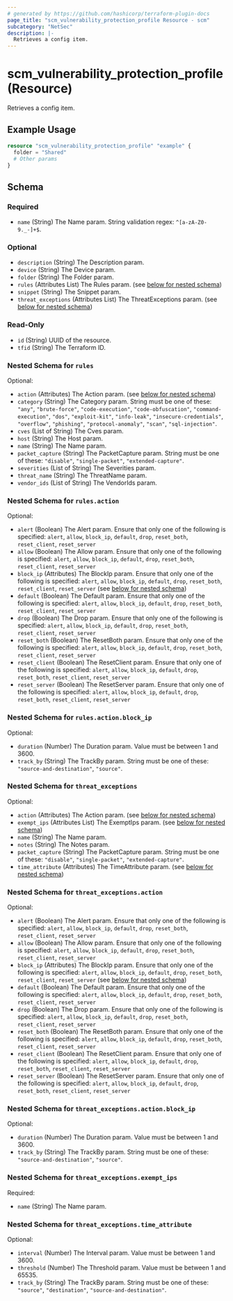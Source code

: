 ```yaml
---
# generated by https://github.com/hashicorp/terraform-plugin-docs
page_title: "scm_vulnerability_protection_profile Resource - scm"
subcategory: "NetSec"
description: |-
  Retrieves a config item.
---
```


# scm_vulnerability_protection_profile (Resource)

Retrieves a config item.

## Example Usage

```terraform
resource "scm_vulnerability_protection_profile" "example" {
  folder = "Shared"
  # Other params
}
```

<!-- schema generated by tfplugindocs -->
## Schema

### Required

- `name` (String) The Name param. String validation regex: `^[a-zA-Z0-9._-]+$`.

### Optional

- `description` (String) The Description param.
- `device` (String) The Device param.
- `folder` (String) The Folder param.
- `rules` (Attributes List) The Rules param. (see [below for nested schema](#nestedatt--rules))
- `snippet` (String) The Snippet param.
- `threat_exceptions` (Attributes List) The ThreatExceptions param. (see [below for nested schema](#nestedatt--threat_exceptions))

### Read-Only

- `id` (String) UUID of the resource.
- `tfid` (String) The Terraform ID.

<a id="nestedatt--rules"></a>
### Nested Schema for `rules`

Optional:

- `action` (Attributes) The Action param. (see [below for nested schema](#nestedatt--rules--action))
- `category` (String) The Category param. String must be one of these: `"any"`, `"brute-force"`, `"code-execution"`, `"code-obfuscation"`, `"command-execution"`, `"dos"`, `"exploit-kit"`, `"info-leak"`, `"insecure-credentials"`, `"overflow"`, `"phishing"`, `"protocol-anomaly"`, `"scan"`, `"sql-injection"`.
- `cves` (List of String) The Cves param.
- `host` (String) The Host param.
- `name` (String) The Name param.
- `packet_capture` (String) The PacketCapture param. String must be one of these: `"disable"`, `"single-packet"`, `"extended-capture"`.
- `severities` (List of String) The Severities param.
- `threat_name` (String) The ThreatName param.
- `vendor_ids` (List of String) The VendorIds param.

<a id="nestedatt--rules--action"></a>
### Nested Schema for `rules.action`

Optional:

- `alert` (Boolean) The Alert param. Ensure that only one of the following is specified: `alert`, `allow`, `block_ip`, `default`, `drop`, `reset_both`, `reset_client`, `reset_server`
- `allow` (Boolean) The Allow param. Ensure that only one of the following is specified: `alert`, `allow`, `block_ip`, `default`, `drop`, `reset_both`, `reset_client`, `reset_server`
- `block_ip` (Attributes) The BlockIp param. Ensure that only one of the following is specified: `alert`, `allow`, `block_ip`, `default`, `drop`, `reset_both`, `reset_client`, `reset_server` (see [below for nested schema](#nestedatt--rules--action--block_ip))
- `default` (Boolean) The Default param. Ensure that only one of the following is specified: `alert`, `allow`, `block_ip`, `default`, `drop`, `reset_both`, `reset_client`, `reset_server`
- `drop` (Boolean) The Drop param. Ensure that only one of the following is specified: `alert`, `allow`, `block_ip`, `default`, `drop`, `reset_both`, `reset_client`, `reset_server`
- `reset_both` (Boolean) The ResetBoth param. Ensure that only one of the following is specified: `alert`, `allow`, `block_ip`, `default`, `drop`, `reset_both`, `reset_client`, `reset_server`
- `reset_client` (Boolean) The ResetClient param. Ensure that only one of the following is specified: `alert`, `allow`, `block_ip`, `default`, `drop`, `reset_both`, `reset_client`, `reset_server`
- `reset_server` (Boolean) The ResetServer param. Ensure that only one of the following is specified: `alert`, `allow`, `block_ip`, `default`, `drop`, `reset_both`, `reset_client`, `reset_server`

<a id="nestedatt--rules--action--block_ip"></a>
### Nested Schema for `rules.action.block_ip`

Optional:

- `duration` (Number) The Duration param. Value must be between 1 and 3600.
- `track_by` (String) The TrackBy param. String must be one of these: `"source-and-destination"`, `"source"`.




<a id="nestedatt--threat_exceptions"></a>
### Nested Schema for `threat_exceptions`

Optional:

- `action` (Attributes) The Action param. (see [below for nested schema](#nestedatt--threat_exceptions--action))
- `exempt_ips` (Attributes List) The ExemptIps param. (see [below for nested schema](#nestedatt--threat_exceptions--exempt_ips))
- `name` (String) The Name param.
- `notes` (String) The Notes param.
- `packet_capture` (String) The PacketCapture param. String must be one of these: `"disable"`, `"single-packet"`, `"extended-capture"`.
- `time_attribute` (Attributes) The TimeAttribute param. (see [below for nested schema](#nestedatt--threat_exceptions--time_attribute))

<a id="nestedatt--threat_exceptions--action"></a>
### Nested Schema for `threat_exceptions.action`

Optional:

- `alert` (Boolean) The Alert param. Ensure that only one of the following is specified: `alert`, `allow`, `block_ip`, `default`, `drop`, `reset_both`, `reset_client`, `reset_server`
- `allow` (Boolean) The Allow param. Ensure that only one of the following is specified: `alert`, `allow`, `block_ip`, `default`, `drop`, `reset_both`, `reset_client`, `reset_server`
- `block_ip` (Attributes) The BlockIp param. Ensure that only one of the following is specified: `alert`, `allow`, `block_ip`, `default`, `drop`, `reset_both`, `reset_client`, `reset_server` (see [below for nested schema](#nestedatt--threat_exceptions--action--block_ip))
- `default` (Boolean) The Default param. Ensure that only one of the following is specified: `alert`, `allow`, `block_ip`, `default`, `drop`, `reset_both`, `reset_client`, `reset_server`
- `drop` (Boolean) The Drop param. Ensure that only one of the following is specified: `alert`, `allow`, `block_ip`, `default`, `drop`, `reset_both`, `reset_client`, `reset_server`
- `reset_both` (Boolean) The ResetBoth param. Ensure that only one of the following is specified: `alert`, `allow`, `block_ip`, `default`, `drop`, `reset_both`, `reset_client`, `reset_server`
- `reset_client` (Boolean) The ResetClient param. Ensure that only one of the following is specified: `alert`, `allow`, `block_ip`, `default`, `drop`, `reset_both`, `reset_client`, `reset_server`
- `reset_server` (Boolean) The ResetServer param. Ensure that only one of the following is specified: `alert`, `allow`, `block_ip`, `default`, `drop`, `reset_both`, `reset_client`, `reset_server`

<a id="nestedatt--threat_exceptions--action--block_ip"></a>
### Nested Schema for `threat_exceptions.action.block_ip`

Optional:

- `duration` (Number) The Duration param. Value must be between 1 and 3600.
- `track_by` (String) The TrackBy param. String must be one of these: `"source-and-destination"`, `"source"`.



<a id="nestedatt--threat_exceptions--exempt_ips"></a>
### Nested Schema for `threat_exceptions.exempt_ips`

Required:

- `name` (String) The Name param.


<a id="nestedatt--threat_exceptions--time_attribute"></a>
### Nested Schema for `threat_exceptions.time_attribute`

Optional:

- `interval` (Number) The Interval param. Value must be between 1 and 3600.
- `threshold` (Number) The Threshold param. Value must be between 1 and 65535.
- `track_by` (String) The TrackBy param. String must be one of these: `"source"`, `"destination"`, `"source-and-destination"`.
